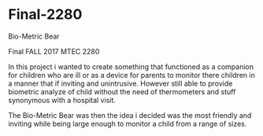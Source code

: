 # Final-2280
Bio-Metric Bear

Final FALL 2017 MTEC 2280

In this project i wanted to create something that functioned as a companion for children who are ill or as a device for parents to monitor there children in a manner that if inviting and unintrusive. However still able to provide biometric analyze of child without the need of thermometers and stuff synonymous with a hospital visit.

The Bio-Metric Bear was then the idea i decided was the most friendly and inviting while being large enough to monitor a child from a range of sizes.
